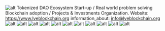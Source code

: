 ![alt](https://github.com/LevblockchainLVE/LevblockchainLVE/blob/master/TWITTER-COVER.png)
Tokenized DAO Ecosystem Start-up / Real world problem solving Blockchain adoption / Projects &amp; Investments Organization.
Website: https://www.lveblockchain.org
information_about: info@lveblockchain.org
![alt](https://github.com/LevblockchainLVE/LevblockchainLVE/blob/master/v%201.1%2010%20Mar%202019-01.png)
![alt](https://github.com/LevblockchainLVE/LevblockchainLVE/blob/master/v%201.1%2010%20Mar%202019-02.png)
![alt](https://github.com/LevblockchainLVE/LevblockchainLVE/blob/master/v%201.1%2010%20Mar%202019-03.png)
![alt](https://github.com/LevblockchainLVE/LevblockchainLVE/blob/master/v%201.1%2010%20Mar%202019-04.png)
![alt](https://github.com/LevblockchainLVE/LevblockchainLVE/blob/master/v%201.1%2010%20Mar%202019-05.png)
![alt](https://github.com/LevblockchainLVE/LevblockchainLVE/blob/master/v%201.1%2010%20Mar%202019-06.png)
![alt](https://github.com/LevblockchainLVE/LevblockchainLVE/blob/master/v%201.1%2010%20Mar%202019-07.png)
![alt](https://github.com/LevblockchainLVE/LevblockchainLVE/blob/master/v%201.1%2010%20Mar%202019-08.png)
![alt](https://github.com/LevblockchainLVE/LevblockchainLVE/blob/master/v%201.1%2010%20Mar%202019-09.png)
![alt](https://github.com/LevblockchainLVE/LevblockchainLVE/blob/master/v%201.1%2010%20Mar%202019-10.png)
![alt](https://github.com/LevblockchainLVE/LevblockchainLVE/blob/master/v%201.1%2010%20Mar%202019-11.png)
